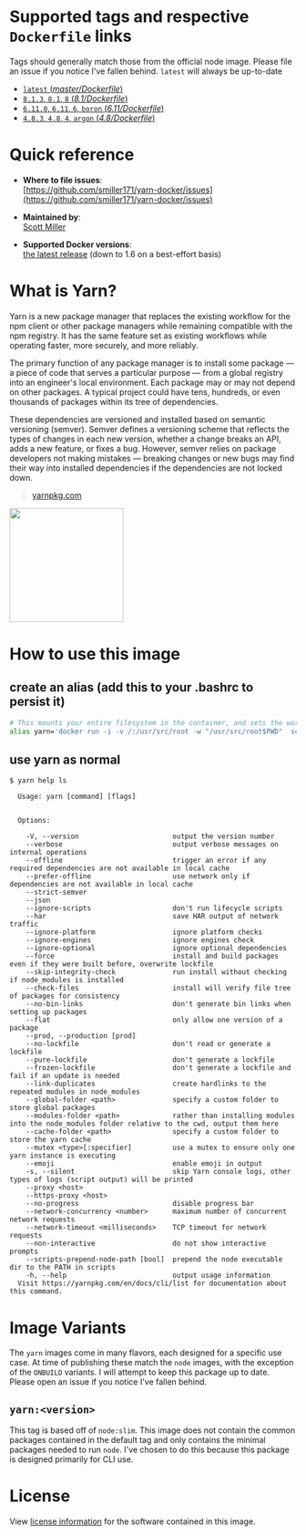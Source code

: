 # Supported tags and respective `Dockerfile` links

Tags should generally match those from the official node image. Please file an issue if you notice I've fallen behind. `latest` will always be up-to-date

- [`latest` (*master/Dockerfile*)](https://github.com/smiller171/yarn-docker/blob/master/Dockerfile)
-	[`8.1.3`, `8.1`, `8` (*8.1/Dockerfile*)](https://github.com/smiller171/yarn-docker/blob/8.1/Dockerfile)
-	[`6.11.0`, `6.11`, `6`, `boron` (*6.11/Dockerfile*)](https://github.com/smiller171/yarn-docker/blob/6.11/Dockerfile)
-	[`4.8.3`, `4.8`, `4`, `argon` (*4.8/Dockerfile*)](https://github.com/smiller171/yarn-docker/blob/4.8/Dockerfile)

# Quick reference

-	**Where to file issues**:  
	[https://github.com/smiller171/yarn-docker/issues](https://github.com/smiller171/yarn-docker/issues)

-	**Maintained by**:  
	[Scott Miller](https://github.com/smiller171/yarn-docker)

-	**Supported Docker versions**:  
	[the latest release](https://github.com/docker/docker/releases/latest) (down to 1.6 on a best-effort basis)

# What is Yarn?

Yarn is a new package manager that replaces the existing workflow for the npm client or other package managers while remaining compatible with the npm registry. It has the same feature set as existing workflows while operating faster, more securely, and more reliably.

The primary function of any package manager is to install some package — a piece of code that serves a particular purpose — from a global registry into an engineer's local environment. Each package may or may not depend on other packages. A typical project could have tens, hundreds, or even thousands of packages within its tree of dependencies.

These dependencies are versioned and installed based on semantic versioning (semver). Semver defines a versioning scheme that reflects the types of changes in each new version, whether a change breaks an API, adds a new feature, or fixes a bug. However, semver relies on package developers not making mistakes — breaking changes or new bugs may find their way into installed dependencies if the dependencies are not locked down.

> [yarnpkg.com](https://yarnpkg.com/en/)

<img src="https://github.com/yarnpkg/assets/raw/master/yarn-kitten-full.png" width="200">

# How to use this image

## create an alias (add this to your .bashrc to persist it)

```bash
# This mounts your entire filesystem in the container, and sets the working directory to the current dir, so the command will work no matter where you run it from
alias yarn='docker run -i -v /:/usr/src/root -w "/usr/src/root$PWD"  scottmiller171/yarn'
```

## use yarn as normal

```console
$ yarn help ls

  Usage: yarn [command] [flags]


  Options:

    -V, --version                       output the version number
    --verbose                           output verbose messages on internal operations
    --offline                           trigger an error if any required dependencies are not available in local cache
    --prefer-offline                    use network only if dependencies are not available in local cache
    --strict-semver
    --json
    --ignore-scripts                    don't run lifecycle scripts
    --har                               save HAR output of network traffic
    --ignore-platform                   ignore platform checks
    --ignore-engines                    ignore engines check
    --ignore-optional                   ignore optional dependencies
    --force                             install and build packages even if they were built before, overwrite lockfile
    --skip-integrity-check              run install without checking if node_modules is installed
    --check-files                       install will verify file tree of packages for consistency
    --no-bin-links                      don't generate bin links when setting up packages
    --flat                              only allow one version of a package
    --prod, --production [prod]
    --no-lockfile                       don't read or generate a lockfile
    --pure-lockfile                     don't generate a lockfile
    --frozen-lockfile                   don't generate a lockfile and fail if an update is needed
    --link-duplicates                   create hardlinks to the repeated modules in node_modules
    --global-folder <path>              specify a custom folder to store global packages
    --modules-folder <path>             rather than installing modules into the node_modules folder relative to the cwd, output them here
    --cache-folder <path>               specify a custom folder to store the yarn cache
    --mutex <type>[:specifier]          use a mutex to ensure only one yarn instance is executing
    --emoji                             enable emoji in output
    -s, --silent                        skip Yarn console logs, other types of logs (script output) will be printed
    --proxy <host>
    --https-proxy <host>
    --no-progress                       disable progress bar
    --network-concurrency <number>      maximum number of concurrent network requests
    --network-timeout <milliseconds>    TCP timeout for network requests
    --non-interactive                   do not show interactive prompts
    --scripts-prepend-node-path [bool]  prepend the node executable dir to the PATH in scripts
    -h, --help                          output usage information
  Visit https://yarnpkg.com/en/docs/cli/list for documentation about this command.
```

# Image Variants

The `yarn` images come in many flavors, each designed for a specific use case. At time of publishing these match the `node` images, with the exception of the `ONBUILD` variants. I will attempt to keep this package up to date. Please open an issue if you notice I've fallen behind.

## `yarn:<version>`

This tag is based off of `node:slim`. This image does not contain the common packages contained in the default tag and only contains the minimal packages needed to run `node`. I've chosen to do this because this package is designed primarily for CLI use.

# License

View [license information](https://github.com/yarnpkg/yarn/blob/master/LICENSE) for the software contained in this image.
